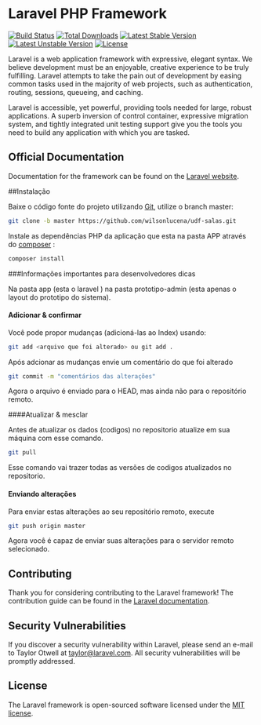# Laravel PHP Framework

[![Build Status](https://travis-ci.org/laravel/framework.svg)](https://travis-ci.org/laravel/framework)
[![Total Downloads](https://poser.pugx.org/laravel/framework/d/total.svg)](https://packagist.org/packages/laravel/framework)
[![Latest Stable Version](https://poser.pugx.org/laravel/framework/v/stable.svg)](https://packagist.org/packages/laravel/framework)
[![Latest Unstable Version](https://poser.pugx.org/laravel/framework/v/unstable.svg)](https://packagist.org/packages/laravel/framework)
[![License](https://poser.pugx.org/laravel/framework/license.svg)](https://packagist.org/packages/laravel/framework)

Laravel is a web application framework with expressive, elegant syntax. We believe development must be an enjoyable, creative experience to be truly fulfilling. Laravel attempts to take the pain out of development by easing common tasks used in the majority of web projects, such as authentication, routing, sessions, queueing, and caching.

Laravel is accessible, yet powerful, providing tools needed for large, robust applications. A superb inversion of control container, expressive migration system, and tightly integrated unit testing support give you the tools you need to build any application with which you are tasked.

## Official Documentation

Documentation for the framework can be found on the [Laravel website](http://laravel.com/docs).

##Instalação

Baixe o código fonte do projeto utilizando [Git](https://git-scm.com/), utilize o branch master:

```bash
git clone -b master https://github.com/wilsonlucena/udf-salas.git
```

Instale as dependências PHP da aplicação que esta na pasta APP através do [composer](https://getcomposer.org/) :

```bash
composer install
```

###Informações importantes para desenvolvedores dicas

Na pasta app (esta o laravel ) na pasta prototipo-admin (esta apenas o layout do prototipo do sistema).

#### Adicionar & confirmar
Você pode propor mudanças (adicioná-las ao Index) usando:

```bash
git add <arquivo que foi alterado> ou git add .
```
Após adcionar as mudanças envie um comentário do que foi alterado

```bash
git commit -m "comentários das alterações"
```
Agora o arquivo é enviado para o HEAD, mas ainda não para o repositório remoto.

####Atualizar & mesclar

Antes de atualizar os dados (codigos) no repositorio atualize em sua máquina com esse comando.

```bash
git pull

```
Esse comando vai trazer todas as versões de codigos atualizados no repositorio.

#### Enviando alterações

Para enviar estas alterações ao seu repositório remoto, execute

```bash
git push origin master
```
Agora você é capaz de enviar suas alterações para o servidor remoto selecionado.


## Contributing

Thank you for considering contributing to the Laravel framework! The contribution guide can be found in the [Laravel documentation](http://laravel.com/docs/contributions).

## Security Vulnerabilities

If you discover a security vulnerability within Laravel, please send an e-mail to Taylor Otwell at taylor@laravel.com. All security vulnerabilities will be promptly addressed.

## License

The Laravel framework is open-sourced software licensed under the [MIT license](http://opensource.org/licenses/MIT).
